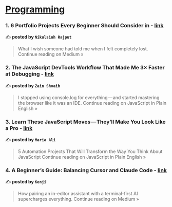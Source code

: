 
<h1><a href=https://medium.com/tag/programming/recommended target="_blank" rel="noopener noreferrer">Programming</a></h1>
<h3>1.  6 Portfolio Projects Every Beginner Should Consider in - <a href="https://medium.com/@hadiyolworld007/6-portfolio-projects-every-beginner-should-consider-in-057ccfe3a480?source=rss------programming-5" target="_blank" rel="noopener noreferrer">link</a></h3>

✍️ **posted by `Nikulsinh Rajput`**

<blockquote>What I wish someone had told me when I felt completely lost.
Continue reading on Medium »</blockquote>

<h3>2. The JavaScript DevTools Workflow That Made Me 3× Faster at Debugging - <a href="https://javascript.plainenglish.io/the-javascript-devtools-workflow-that-made-me-3-faster-at-debugging-9c3bbcad6fd8?source=rss------programming-5" target="_blank" rel="noopener noreferrer">link</a></h3>

✍️ **posted by `Zain Shoaib`**

<blockquote>I stopped using console.log for everything — and started mastering the browser like it was an IDE.
Continue reading on JavaScript in Plain English »</blockquote>

<h3>3. Learn These JavaScript Moves — They’ll Make You Look Like a Pro - <a href="https://javascript.plainenglish.io/learn-these-javascript-moves-theyll-make-you-look-like-a-pro-0fac04432d76?source=rss------programming-5" target="_blank" rel="noopener noreferrer">link</a></h3>

✍️ **posted by `Maria Ali`**

<blockquote>5 Automation Projects That Will Transform the Way You Think About JavaScript
Continue reading on JavaScript in Plain English »</blockquote>

<h3>4. A Beginner’s Guide: Balancing Cursor and Claude Code - <a href="https://medium.com/@kenji-onisuka/a-beginners-guide-balancing-cursor-and-claude-code-47906d4e627c?source=rss------programming-5" target="_blank" rel="noopener noreferrer">link</a></h3>

✍️ **posted by `Kenji`**

<blockquote>How pairing an in-editor assistant with a terminal-first AI supercharges everything.
Continue reading on Medium »</blockquote>

